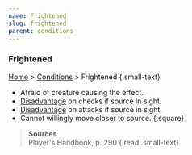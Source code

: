 ```yaml
---
name: Frightened
slug: frightened
parent: conditions
---
```

### Frightened
[Home](home) > [Conditions](conditions) > Frightened {.small-text}

- Afraid of creature causing the effect.
- [Disadvantage](disadvantage) on checks if source in sight.
- [Disadvantage](disadvantage) on attacks if source in sight.
- Cannot willingly move closer to source.
{.square}

> **Sources** <br/>
> Player's Handbook, p. 290
{.read .small-text}
